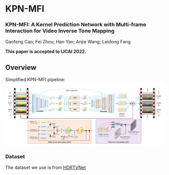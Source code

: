 # KPN-MFI

### KPN-MFI: A Kernel Prediction Network with Multi-frame Interaction for Video Inverse Tone Mapping
Gaofeng Cao; Fei Zhou; Han Yan; Anjie Wang; Leidong Fang<br>

**This paper is accepted to IJCAI 2022.** 

## Overview
Simplified KPN-MFI pipeline:
![Fig1a](./images/architecture.png)

### Dataset
The dataset we use is from [HDRTVNet](https://github.com/XPixelGroup/HDRTVNet)